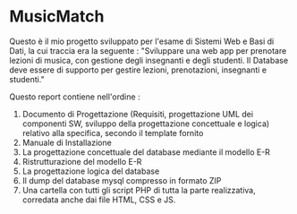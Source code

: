 # MusicMatch
Questo è il mio progetto sviluppato per l'esame di Sistemi Web e Basi di Dati, la cui traccia era la seguente : "Sviluppare una web app per prenotare lezioni di musica, con gestione degli insegnanti e degli studenti. Il Database deve essere di supporto per gestire lezioni, prenotazioni, insegnanti e studenti."

Questo report contiene nell'ordine :
1. Documento di Progettazione (Requisiti, progettazione UML dei componenti SW, sviluppo della progettazione concettuale e logica) relativo alla specifica, secondo il template fornito
2. Manuale di Installazione
3. La progettazione concettuale del database mediante il modello E-R 
4. Ristrutturazione del modello E-R 
5. La progettazione logica del database
6. Il dump del database mysql compresso in formato ZIP
7. Una cartella con tutti gli script PHP di tutta la parte realizzativa, corredata anche dai file HTML, CSS e JS.
